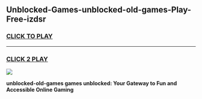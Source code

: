 
## Unblocked-Games-unblocked-old-games-Play-Free-izdsr
<h3>
<a href="https://premium76.site?title=unblocked-old-games&ref=23A">CLICK TO PLAY</a></h3>
<hr>

<h3>
<a href="https://premium76.site?title=unblocked-old-games&ref=23A">CLICK 2 PLAY</a>
  
</h3>

<a href="https://premium76.site?title=unblocked-old-games&ref=23A"><img src="https://clearcache.store/games.png"></a>


**unblocked-old-games games unblocked: Your Gateway to Fun and Accessible Online Gaming**
